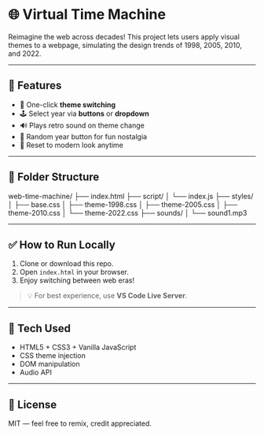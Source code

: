 # 🌐 Virtual Time Machine

Reimagine the web across decades! This project lets users apply visual themes to a webpage, simulating the design trends of 1998, 2005, 2010, and 2022.

---

## 🚀 Features

- 🎨 One-click **theme switching**
- 🕹️ Select year via **buttons** or **dropdown**
- 🔊 Plays retro sound on theme change
- 🎲 Random year button for fun nostalgia
- 🧹 Reset to modern look anytime

---

## 📁 Folder Structure

web-time-machine/
├── index.html
├── script/
│ └── index.js
├── styles/
│ ├── base.css
│ ├── theme-1998.css
│ ├── theme-2005.css
│ ├── theme-2010.css
│ └── theme-2022.css
├── sounds/
│ └── sound1.mp3


---

## ✅ How to Run Locally

1. Clone or download this repo.
2. Open `index.html` in your browser.
3. Enjoy switching between web eras!

> 💡 For best experience, use **VS Code Live Server**.

---

## 🧠 Tech Used

- HTML5 + CSS3 + Vanilla JavaScript
- CSS theme injection
- DOM manipulation
- Audio API

---

## 📄 License

MIT — feel free to remix, credit appreciated.
